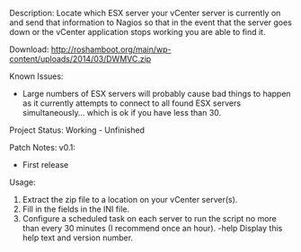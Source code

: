 Description:
Locate which ESX server your vCenter server is currently on and send that information to Nagios so that in the event that the server goes down or the vCenter application stops working you are able to find it.

Download:
http://roshamboot.org/main/wp-content/uploads/2014/03/DWMVC.zip

Known Issues:
- Large numbers of ESX servers will probably cause bad things to happen as it currently attempts to connect to all found ESX servers simultaneously… which is ok if you have less than 30.

Project Status:
Working - Unfinished

Patch Notes:
v0.1:
- First release

Usage:
1. Extract the zip file to a location on your vCenter server(s).
2. Fill in the fields in the INI file.
3. Configure a scheduled task on each server to run the script no more than every 30 minutes (I recommend once an hour).
-help
Display this help text and version number.

